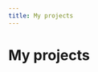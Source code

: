 ```yaml
---
title: My projects
---
```


<script setup>
	import ProjectsPage from "./components/ProjectsPage.vue";
	import ProjectsPage_Projects from "./components/ProjectPage_Projects.vue"
</script>

# My projects

<ProjectsPage>
	<template #Projects>
		<ProjectsPage_Projects/>
	</template>
</ProjectsPage>